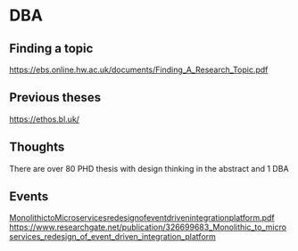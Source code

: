 # DBA

## Finding a topic
https://ebs.online.hw.ac.uk/documents/Finding_A_Research_Topic.pdf

## Previous theses
https://ethos.bl.uk/

## Thoughts
There are over 80 PHD thesis with design thinking in the abstract and 1 DBA

## Events
[MonolithictoMicroservicesredesignofeventdrivenintegrationplatform.pdf](https://github.com/mad-folio/DBA/files/6872364/MonolithictoMicroservicesredesignofeventdrivenintegrationplatform.pdf)
https://www.researchgate.net/publication/326699683_Monolithic_to_microservices_redesign_of_event_driven_integration_platform
